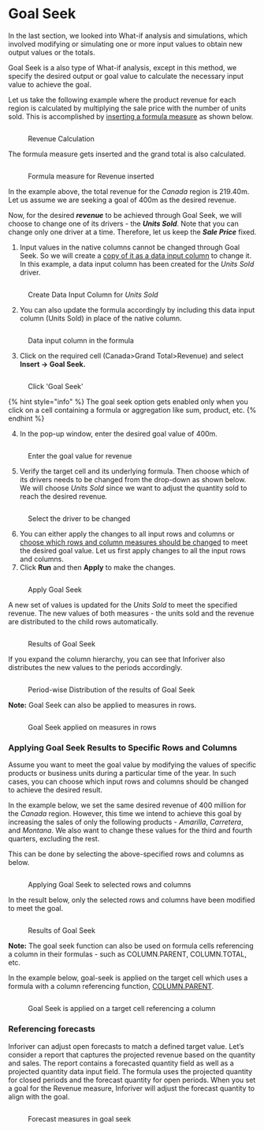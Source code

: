 # Goal Seek

In the last section, we looked into What-if analysis and simulations, which involved modifying or simulating one or more input values to obtain new output values or the totals.

Goal Seek is a also type of What-if analysis, except in this method, we specify the desired output or goal value to calculate the necessary input value to achieve the goal.

Let us take the following example where the product revenue for each region is calculated by multiplying the sale price with the number of units sold. This is accomplished by [inserting a formula measure](../4.-adding-business-logic-and-formulae/insert-calculated-columns.md#id-1.-visual-measure) as shown below.

<figure><img src="../../.gitbook/assets/image (571).png" alt=""><figcaption><p>Revenue Calculation</p></figcaption></figure>

The formula measure gets inserted and the grand total is also calculated.

<figure><img src="../../.gitbook/assets/image (580).png" alt=""><figcaption><p>Formula measure for Revenue inserted</p></figcaption></figure>

In the example above, the total revenue for the _Canada_ region is 219.40m. Let us assume we are seeking a goal of 400m as the desired revenue.&#x20;

Now, for the desired _**revenue**_ to be achieved through Goal Seek, we will choose to change one of its drivers - the _**Units Sold**_. Note that you can change only one driver at a time. Therefore, let us keep the _**Sale Price**_ fixed.

1. Input values in the native columns cannot be changed through Goal Seek. So we will create a [copy of it as a data input column](../4.-adding-business-logic-and-formulae/insert-manual-input-columns/insert-manual-input-columns.md#ii-copy-from-another-series) to change it. In this example, a data input column has been created for the _Units Sold_ driver.&#x20;

<figure><img src="../../.gitbook/assets/image (581).png" alt=""><figcaption><p>Create Data Input Column for <em>Units Sold</em></p></figcaption></figure>

2. You can also update the formula accordingly by including this data input column (Units Sold) in place of the native column.

<figure><img src="../../.gitbook/assets/image (573).png" alt=""><figcaption><p>Data input column in the formula</p></figcaption></figure>

3. Click on the required cell (Canada>Grand Total>Revenue) and select **Insert -> Goal Seek.**

<figure><img src="../../.gitbook/assets/image (574).png" alt=""><figcaption><p>Click 'Goal Seek'</p></figcaption></figure>

{% hint style="info" %}
The goal seek option gets enabled only when you click on a cell containing a formula or aggregation like sum, product, etc.
{% endhint %}

4. In the pop-up window, enter the desired goal value of 400m.

<figure><img src="../../.gitbook/assets/image (719) (2).png" alt=""><figcaption><p>Enter the goal value for revenue</p></figcaption></figure>

5. Verify the target cell and its underlying formula. Then choose which of its drivers needs to be changed from the drop-down as shown below. We will choose _Units Sold_ since we want to adjust the quantity sold to reach the desired revenu&#x65;_._&#x20;

<figure><img src="../../.gitbook/assets/image (721) (1).png" alt=""><figcaption><p>Select the driver to be changed</p></figcaption></figure>

6. You can either apply the changes to all input rows and columns or [choose which rows and column measures should be changed](goal-seek.md#applying-goal-seek-results-to-specific-rows-and-columns) to meet the desired goal value. Let us first apply changes to all the input rows and columns.
7. Click **Run** and then **Apply** to make the changes.

<figure><img src="../../.gitbook/assets/image (723) (1).png" alt=""><figcaption><p>Apply Goal Seek</p></figcaption></figure>

A new set of values is updated for the _Units Sold_ to meet the specified revenue. The new values of both measures - the units sold and the revenue are distributed to the child rows automatically.

<figure><img src="../../.gitbook/assets/image (578).png" alt=""><figcaption><p>Results of Goal Seek</p></figcaption></figure>

If you expand the column hierarchy, you can see that Inforiver also distributes the new values to the periods accordingly.

<figure><img src="../../.gitbook/assets/image (579).png" alt=""><figcaption><p>Period-wise Distribution of the results of Goal Seek</p></figcaption></figure>

**Note:** Goal Seek can also be applied to measures in rows.

<figure><img src="../../.gitbook/assets/image (582).png" alt=""><figcaption><p>Goal Seek applied on measures in rows</p></figcaption></figure>

### Applying Goal Seek Results to Specific Rows and Columns

Assume you want to meet the goal value by modifying the values of specific products or business units during a particular time of the year. In such cases, you can choose which input rows and columns should be changed to achieve the desired result.

In the example below, we set the same desired revenue of 400 million for the _Canada_ region. However, this time we intend to achieve this goal by increasing the sales of only the following products - _Amarilla_, _Carretera_, and _Montana_. We also want to change these values for the third and fourth quarters, excluding the rest.

This can be done by selecting the above-specified rows and columns as below.

<figure><img src="../../.gitbook/assets/4.1.1. filtering in goal seek.png" alt=""><figcaption><p>Applying Goal Seek to selected rows and columns</p></figcaption></figure>

In the result below, only the selected rows and columns have been modified to meet the goal.

<figure><img src="../../.gitbook/assets/4.1.2. filtering in goal seek-2.png" alt=""><figcaption><p>Results of Goal Seek</p></figcaption></figure>



**Note:** The goal seek function can also be used on formula cells referencing a column in their formulas - such as COLUMN.PARENT, COLUMN.TOTAL, etc.

In the example below, goal-seek is applied on the target cell which uses a formula with a column referencing function, [COLUMN.PARENT](../../formula-syntax/identifiers/column.parent.md).&#x20;

<figure><img src="../../.gitbook/assets/4.2.2..png" alt=""><figcaption><p>Goal Seek is applied on a target cell referencing a column</p></figcaption></figure>

### Referencing forecasts

Inforiver can adjust open forecasts to match a defined target value. Let’s consider a report that captures the projected revenue based on the quantity and sales. The report contains a forecasted quantity field as well as a projected quantity data input field. The formula uses the projected quantity for closed periods and the forecast quantity for open periods. When you set a goal for the Revenue measure, Inforiver will adjust the forecast quantity to align with the goal.

<figure><img src="../../.gitbook/assets/image (1099).png" alt=""><figcaption><p>Forecast measures in goal seek</p></figcaption></figure>
